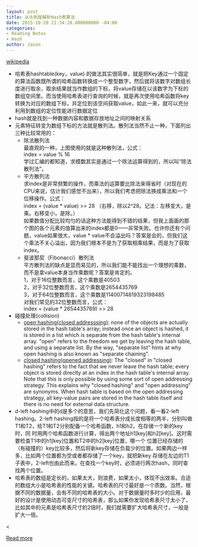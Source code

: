 ```yaml
---
layout: post
title: 从头到尾解析Hash表算法
date: 2015-10-28 21:34:28.000000000 -04:00
categories:
- Reading Notes
- Hash
author: Jason
---
```

<p><a href="https://en.wikipedia.org/wiki/Hash_table">wikipedia</a></p>
<ul>
<li>哈希表hashtable(key，value) 的做法其实很简单，就是把Key通过一个固定的算法函数既所谓的哈希函数转换成一个整型数字，然后就将该数字对数组长度进行取余，取余结果就当作数组的下标，将value存储在以该数字为下标的数组空间里。而当使用哈希表进行查询的时候，就是再次使用哈希函数将key转换为对应的数组下标，并定位到该空间获取value，如此一来，就可以充分利用到数组的定位性能进行数据定位</li>
<li>hash就是找到一种数据内容和数据存放地址之间的映射关系</li>
<li>元素特征转变为数组下标的方法就是散列法。散列法当然不止一种，下面列出三种比较常用的：
<ul>
<li>除法散列法<br />
最直观的一种，上图使用的就是这种散列法，公式：<br />
index = value % 16<br />
学过汇编的都知道，求模数其实是通过一个除法运算得到的，所以叫“除法散列法”。</li>
<li>平方散列法<br />
求index是非常频繁的操作，而乘法的运算要比除法来得省时（对现在的CPU来说，估计我们感觉不出来），所以我们考虑把除法换成乘法和一个位移操作。公式：<br />
index = (value * value) &gt;&gt; 28   （右移，除以2^28。记法：左移变大，是乘。右移变小，是除。）<br />
如果数值分配比较均匀的话这种方法能得到不错的结果，但我上面画的那个图的各个元素的值算出来的index都是0——非常失败。也许你还有个问题，value如果很大，value * value不会溢出吗？答案是会的，但我们这个乘法不关心溢出，因为我们根本不是为了获取相乘结果，而是为了获取index。</li>
<li>斐波那契（Fibonacci）散列法<br />
平方散列法的缺点是显而易见的，所以我们能不能找出一个理想的乘数，而不是拿value本身当作乘数呢？答案是肯定的。<br />
1，对于16位整数而言，这个乘数是40503<br />
2，对于32位整数而言，这个乘数是2654435769<br />
3，对于64位整数而言，这个乘数是11400714819323198485<br />
对我们常见的32位整数而言，公式：<br />
    index = (value * 2654435769) &gt;&gt; 28</li>
</ul>
</li>
<li>碰撞处理(collision)
<ul>
<li><a href="http://www.algolist.net/Data_structures/Hash_table/Chaining">open hashing(closed addresssing)</a>: none of the objects are actually stored in the hash table's array; instead once an object is hashed, it is stored in a list which is separate from the hash table's internal array. "open" refers to the freedom we get by leaving the hash table, and using a separate list. By the way, "separate list" hints at why open hashing is also known as "separate chaining".</li>
<li><a href="http://www.algolist.net/Data_structures/Hash_table/Open_addressing">closed hashing(opened addressing)</a>: The "closed" in "closed hashing" refers to the fact that we never leave the hash table; every object is stored directly at an index in the hash table's internal array. Note that this is only possible by using some sort of open addressing strategy. This explains why "closed hashing" and "open addressing" are synonyms. When hash table is based on the open addressing strategy, all key-value pairs are stored in the hash table itself and there is no need for external data structure.</li>
</ul>
</li>
<li>d-left hashing中的d是多个的意思，我们先简化这个问题，看一看2-left hashing。2-left hashing指的是将一个哈希表分成长度相等的两半，分别叫做T1和T2，给T1和T2分别配备一个哈希函数，h1和h2。在存储一个新的key时，同 时用两个哈希函数进行计算，得出两个地址h1[key]和h2[key]。这时需要检查T1中的h1[key]位置和T2中的h2[key]位置，哪一个 位置已经存储的（有碰撞的）key比较多，然后将新key存储在负载少的位置。如果两边一样多，比如两个位置都为空或者都存储了一个key，就把新key 存储在左边的T1子表中，2-left也由此而来。在查找一个key时，必须进行两次hash，同时查找两个位置。</li>
<li>哈希表的数组是定长的，如果太大，则浪费，如果太小，体现不出效率。合适的数组大小是哈希表的性能的关键。哈希表的尺寸最好是一个质数。当然，根据不同的数据量，会有不同的哈希表的大小。对于数据量时多时少的应用，最好的设计是使用动态可变尺寸的哈希表，那么如果你发现哈希表尺寸太小了，比如其中的元素是哈希表尺寸的2倍时，我们就需要扩大哈希表尺寸，一般是扩大一倍。</li>
</ul>
<p>&lt;</p>
<p><a href="http://blog.csdn.net/v_JULY_v/article/details/6256463">Read more</a></p>
